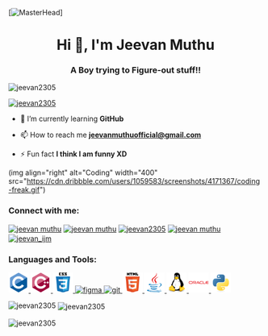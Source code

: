 [![MasterHead](https://content.techgig.com/photo/74771449/5-statically-type-languages-every-programmer-should-explore.jpg?3052040)]


<h1 align="center">Hi 👋, I'm Jeevan Muthu</h1>
<h3 align="center">A Boy trying to Figure-out stuff!!</h3>

<p align="left"> <img src="https://komarev.com/ghpvc/?username=jeevan2305&label=Profile%20views&color=0e75b6&style=flat" alt="jeevan2305" /> </p>

<p align="left"> <a href="https://github.com/ryo-ma/github-profile-trophy"><img src="https://github-profile-trophy.vercel.app/?username=jeevan2305" alt="jeevan2305" /></a> </p>

- 🌱 I’m currently learning **GitHub**

- 📫 How to reach me **jeevanmuthuofficial@gmail.com**

- ⚡ Fun fact **I think I am funny XD**


(img align="right" alt="Coding" width="400" src="https://cdn.dribbble.com/users/1059583/screenshots/4171367/coding-freak.gif")

<h3 align="left">Connect with me:</h3>
<p align="left">
<a href="https://twitter.com/jeevan muthu" target="blank"><img align="center" src="https://raw.githubusercontent.com/rahuldkjain/github-profile-readme-generator/master/src/images/icons/Social/twitter.svg" alt="jeevan muthu" height="30" width="40" /></a>
<a href="https://linkedin.com/in/jeevan muthu" target="blank"><img align="center" src="https://raw.githubusercontent.com/rahuldkjain/github-profile-readme-generator/master/src/images/icons/Social/linked-in-alt.svg" alt="jeevan muthu" height="30" width="40" /></a>
<a href="https://codesandbox.com/jeevan2305" target="blank"><img align="center" src="https://raw.githubusercontent.com/rahuldkjain/github-profile-readme-generator/master/src/images/icons/Social/codesandbox.svg" alt="jeevan2305" height="30" width="40" /></a>
<a href="https://kaggle.com/jeevan muthu" target="blank"><img align="center" src="https://raw.githubusercontent.com/rahuldkjain/github-profile-readme-generator/master/src/images/icons/Social/kaggle.svg" alt="jeevan muthu" height="30" width="40" /></a>
<a href="https://instagram.com/jeevan_ijm" target="blank"><img align="center" src="https://raw.githubusercontent.com/rahuldkjain/github-profile-readme-generator/master/src/images/icons/Social/instagram.svg" alt="jeevan_ijm" height="30" width="40" /></a>
</p>

<h3 align="left">Languages and Tools:</h3>
<p align="left"> <a href="https://www.cprogramming.com/" target="_blank" rel="noreferrer"> <img src="https://raw.githubusercontent.com/devicons/devicon/master/icons/c/c-original.svg" alt="c" width="40" height="40"/> </a> <a href="https://www.w3schools.com/cpp/" target="_blank" rel="noreferrer"> <img src="https://raw.githubusercontent.com/devicons/devicon/master/icons/cplusplus/cplusplus-original.svg" alt="cplusplus" width="40" height="40"/> </a> <a href="https://www.w3schools.com/css/" target="_blank" rel="noreferrer"> <img src="https://raw.githubusercontent.com/devicons/devicon/master/icons/css3/css3-original-wordmark.svg" alt="css3" width="40" height="40"/> </a> <a href="https://www.figma.com/" target="_blank" rel="noreferrer"> <img src="https://www.vectorlogo.zone/logos/figma/figma-icon.svg" alt="figma" width="40" height="40"/> </a> <a href="https://git-scm.com/" target="_blank" rel="noreferrer"> <img src="https://www.vectorlogo.zone/logos/git-scm/git-scm-icon.svg" alt="git" width="40" height="40"/> </a> <a href="https://www.w3.org/html/" target="_blank" rel="noreferrer"> <img src="https://raw.githubusercontent.com/devicons/devicon/master/icons/html5/html5-original-wordmark.svg" alt="html5" width="40" height="40"/> </a> <a href="https://www.java.com" target="_blank" rel="noreferrer"> <img src="https://raw.githubusercontent.com/devicons/devicon/master/icons/java/java-original.svg" alt="java" width="40" height="40"/> </a> <a href="https://www.linux.org/" target="_blank" rel="noreferrer"> <img src="https://raw.githubusercontent.com/devicons/devicon/master/icons/linux/linux-original.svg" alt="linux" width="40" height="40"/> </a> <a href="https://www.oracle.com/" target="_blank" rel="noreferrer"> <img src="https://raw.githubusercontent.com/devicons/devicon/master/icons/oracle/oracle-original.svg" alt="oracle" width="40" height="40"/> </a> <a href="https://www.python.org" target="_blank" rel="noreferrer"> <img src="https://raw.githubusercontent.com/devicons/devicon/master/icons/python/python-original.svg" alt="python" width="40" height="40"/> </a> </p>

<p><img align="left" src="https://github-readme-stats.vercel.app/api/top-langs?username=jeevan2305&show_icons=true&locale=en&layout=compact" alt="jeevan2305" /></p>

<p>&nbsp;<img align="center" src="https://github-readme-stats.vercel.app/api?username=jeevan2305&show_icons=true&locale=en" alt="jeevan2305" /></p>

<p><img align="center" src="https://github-readme-streak-stats.herokuapp.com/?user=jeevan2305&" alt="jeevan2305" /></p>
